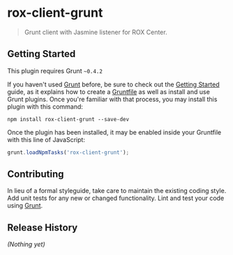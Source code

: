 # rox-client-grunt

> Grunt client with Jasmine listener for ROX Center.



## Getting Started

This plugin requires Grunt `~0.4.2`

If you haven't used [Grunt](http://gruntjs.com/) before, be sure to check out the [Getting Started](http://gruntjs.com/getting-started) guide, as it explains how to create a [Gruntfile](http://gruntjs.com/sample-gruntfile) as well as install and use Grunt plugins. Once you're familiar with that process, you may install this plugin with this command:

```shell
npm install rox-client-grunt --save-dev
```

Once the plugin has been installed, it may be enabled inside your Gruntfile with this line of JavaScript:

```js
grunt.loadNpmTasks('rox-client-grunt');
```



## Contributing

In lieu of a formal styleguide, take care to maintain the existing coding style. Add unit tests for any new or changed functionality. Lint and test your code using [Grunt](http://gruntjs.com/).



## Release History

_(Nothing yet)_
